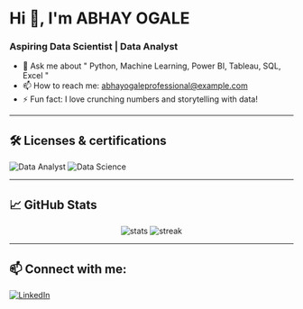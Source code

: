 # Hi 👋, I'm ABHAY OGALE
### Aspiring Data Scientist | Data Analyst

- 💬 Ask me about " Python, Machine Learning, Power BI, Tableau, SQL, Excel "
- 📫 How to reach me: abhayogaleprofessional@example.com
- ⚡ Fun fact: I love crunching numbers and storytelling with data!

---

## 🛠️ Licenses & certifications
![Data Analyst](https://www.linkedin.com/in/abhay-r-ogale-529833331/details/certifications/)
![Data Science](https://www.linkedin.com/in/abhay-r-ogale-529833331/details/certifications/)

---

## 📈 GitHub Stats
<p align="center">
  <img src="https://github-readme-stats.vercel.app/api?username=AbhayOgale&show_icons=true&theme=github_dark" alt="stats"/>
  <img src="https://github-readme-streak-stats.herokuapp.com/?user=AbhayOgale&theme=dark" alt="streak"/>
</p>

---

## 📫 Connect with me:
[![LinkedIn](https://img.shields.io/badge/-LinkedIn-blue?style=flat-square&logo=Linkedin&logoColor=white&link=https://www.linkedin.com/in/yourprofile)](https://www.linkedin.com/in/yourprofile)
